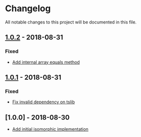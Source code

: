 # Changelog
All notable changes to this project will be documented in this file.

<a name="1.0.2"></a>
## [1.0.2](https://github.com/rubensworks/rdf-isomorphic.js/compare/v1.1.0...v1.0.2) - 2018-08-31
### Fixed
- [Add internal array equals method](https://github.com/rubensworks/rdf-isomorphic.js/commit/f2eb3cd6f5b12092de9874bdc2f8e69838141c1d)

<a name="1.0.1"></a>
## [1.0.1](https://github.com/rubensworks/rdf-isomorphic.js/compare/v1.0.0...v1.0.1) - 2018-08-31
### Fixed
- [Fix invalid dependency on tslib](https://github.com/rubensworks/rdf-isomorphic.js/commit/bbcfe9c771bf5a0121d7c0a8e68340a6d4305048)

<a name="1.0.0"></a>
## [1.0.0] - 2018-08-30
- [Add initial isomorphic implementation](https://github.com/rubensworks/rdf-isomorphic.js/commit/5801b128655693eca76d9067ffa48085d32310f8)

